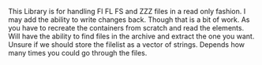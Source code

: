 This Library is for handling FI FL FS and ZZZ files in a read only fashion. I may add the ability to write changes back. Though that is a bit of work. As you have to recreate the containers from scratch and read the elements.
Will have the ability to find files in the archive and extract the one you want. Unsure if we should store the filelist as a vector of strings. Depends how many times you could go through the files.
